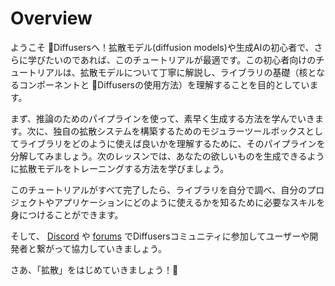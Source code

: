 <!--Copyright 2024 The HuggingFace Team. All rights reserved.

Licensed under the Apache License, Version 2.0 (the "License"); you may not use this file except in compliance with
the License. You may obtain a copy of the License at

http://www.apache.org/licenses/LICENSE-2.0

Unless required by applicable law or agreed to in writing, software distributed under the License is distributed on
an "AS IS" BASIS, WITHOUT WARRANTIES OR CONDITIONS OF ANY KIND, either express or implied. See the License for the
specific language governing permissions and limitations under the License.
-->

# Overview

ようこそ 🧨Diffusersへ！拡散モデル(diffusion models)や生成AIの初心者で、さらに学びたいのであれば、このチュートリアルが最適です。この初心者向けのチュートリアルは、拡散モデルについて丁寧に解説し、ライブラリの基礎（核となるコンポーネントと 🧨Diffusersの使用方法）を理解することを目的としています。

まず、推論のためのパイプラインを使って、素早く生成する方法を学んでいきます。次に、独自の拡散システムを構築するためのモジュラーツールボックスとしてライブラリをどのように使えば良いかを理解するために、そのパイプラインを分解してみましょう。次のレッスンでは、あなたの欲しいものを生成できるように拡散モデルをトレーニングする方法を学びましょう。

このチュートリアルがすべて完了したら、ライブラリを自分で調べ、自分のプロジェクトやアプリケーションにどのように使えるかを知るために必要なスキルを身につけることができます。

そして、 [Discord](https://discord.com/invite/JfAtkvEtRb) や [forums](https://discuss.huggingface.co/c/discussion-related-to-httpsgithubcomhuggingfacediffusers/63) でDiffusersコミュニティに参加してユーザーや開発者と繋がって協力していきましょう。

さあ、「拡散」をはじめていきましょう！🧨